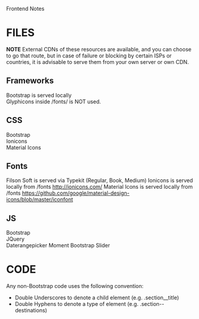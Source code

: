 Frontend Notes


FILES
===

**NOTE** External CDNs of these resources are available, and you can choose to go that route, but in case of failure or blocking by certain ISPs or countries, it is advisable to serve them from your own server or own CDN.


Frameworks
---
Bootstrap is served locally  
Glyphicons inside /fonts/ is NOT used.  


CSS
---
Bootstrap  
Ionicons  
Material Icons


Fonts
---
Filson Soft is served via Typekit (Regular, Book, Medium)
Ionicons is served locally from /fonts  http://ionicons.com/
Material Icons is served locally from /fonts  https://github.com/google/material-design-icons/blob/master/iconfont 


JS
---
Bootstrap  
JQuery  
Daterangepicker
Moment 
Bootstrap Slider 


CODE
===

Any non-Bootstrap code uses the following convention:  
- Double Underscores to denote a child element (e.g. .section__title)
- Double Hyphens to denote a type of element (e.g. .section--destinations)